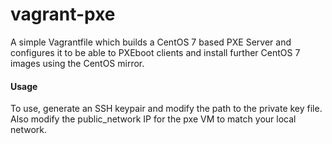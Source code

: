# vagrant-pxe

A simple Vagrantfile which builds a CentOS 7 based PXE Server and configures it to be able to PXEboot clients and install further CentOS 7 images using the CentOS mirror.

#### Usage

To use, generate an SSH keypair and modify the path to the private key file. Also modify the public_network IP for the pxe VM to match your local network.
